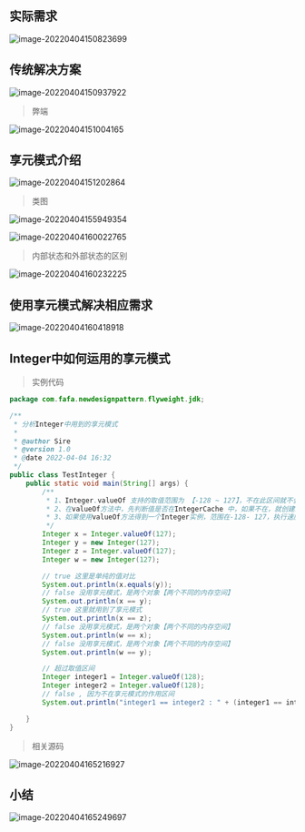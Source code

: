 ## 实际需求

 ![image-20220404150823699](https://fafa-blog-img.oss-cn-beijing.aliyuncs.com/images/img/20220404150916.png)

## 传统解决方案

 ![image-20220404150937922](https://fafa-blog-img.oss-cn-beijing.aliyuncs.com/images/img/20220404150938.png)

> 弊端

 ![image-20220404151004165](https://fafa-blog-img.oss-cn-beijing.aliyuncs.com/images/img/20220404151004.png)

## 享元模式介绍

 ![image-20220404151202864](https://fafa-blog-img.oss-cn-beijing.aliyuncs.com/images/img/20220404151232.png)

> 类图

 ![image-20220404155949354](https://fafa-blog-img.oss-cn-beijing.aliyuncs.com/images/img/20220404155949.png)

 ![image-20220404160022765](https://fafa-blog-img.oss-cn-beijing.aliyuncs.com/images/img/20220404160022.png)



> 内部状态和外部状态的区别

 ![image-20220404160232225](https://fafa-blog-img.oss-cn-beijing.aliyuncs.com/images/img/20220404160232.png)

## 使用享元模式解决相应需求

 ![image-20220404160418918](https://fafa-blog-img.oss-cn-beijing.aliyuncs.com/images/img/20220404160419.png)

## Integer中如何运用的享元模式

> 实例代码

```java
package com.fafa.newdesignpattern.flyweight.jdk;

/**
 * 分析Integer中用到的享元模式
 *
 * @author Sire
 * @version 1.0
 * @date 2022-04-04 16:32
 */
public class TestInteger {
    public static void main(String[] args) {
        /**
         * 1、Integer.valueOf 支持的取值范围为 【-128 ~ 127】，不在此区间就不会用享元模式
         * 2、在valueOf方法中，先判断值是否在IntegerCache 中，如果不在，就创建新的 Integer(new)，否则，就直接从缓存池返回
         * 3、如果使用valueOf方法得到一个Integer实例，范围在-128- 127，执行速度比 new 快
         */
        Integer x = Integer.valueOf(127);
        Integer y = new Integer(127);
        Integer z = Integer.valueOf(127);
        Integer w = new Integer(127);

        // true 这里是单纯的值对比
        System.out.println(x.equals(y));
        // false 没用享元模式，是两个对象【两个不同的内存空间】
        System.out.println(x == y);
        // true 这里就用到了享元模式
        System.out.println(x == z);
        // false 没用享元模式，是两个对象【两个不同的内存空间】
        System.out.println(w == x);
        // false 没用享元模式，是两个对象【两个不同的内存空间】
        System.out.println(w == y);

        // 超过取值区间
        Integer integer1 = Integer.valueOf(128);
        Integer integer2 = Integer.valueOf(128);
        // false , 因为不在享元模式的作用区间
        System.out.println("integer1 == integer2 : " + (integer1 == integer2));

    }
}

```

> 相关源码

 ![image-20220404165216927](https://fafa-blog-img.oss-cn-beijing.aliyuncs.com/images/img/20220404165217.png)



## 小结

 ![image-20220404165249697](https://fafa-blog-img.oss-cn-beijing.aliyuncs.com/images/img/20220404165249.png)